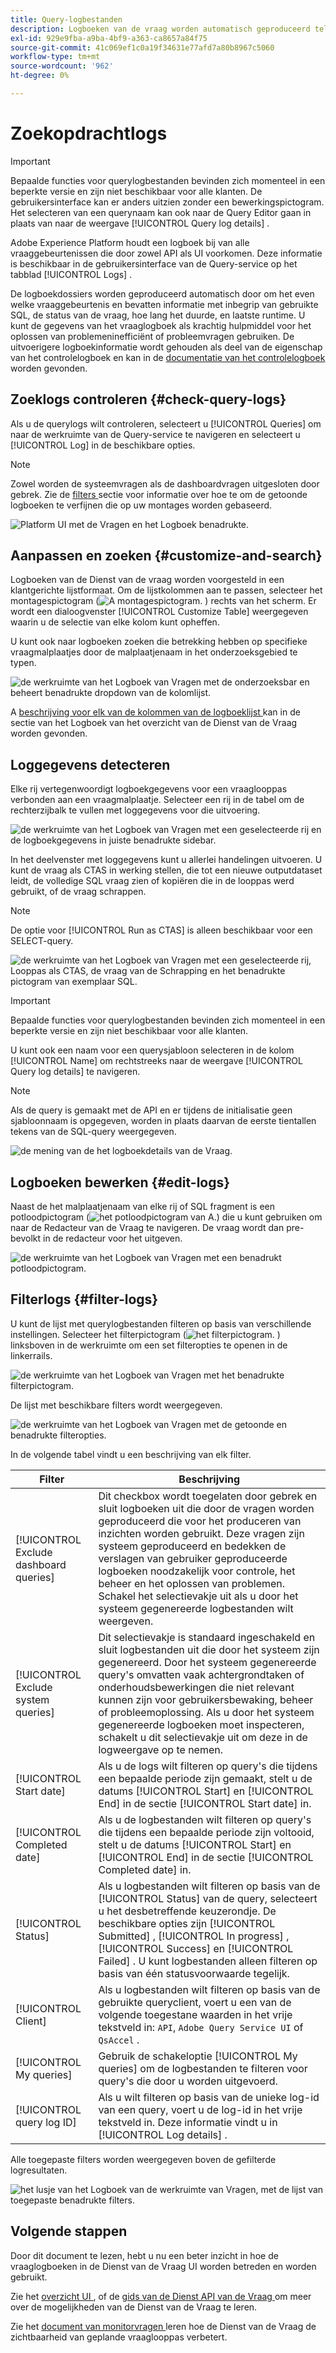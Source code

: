 ```yaml
---
title: Query-logbestanden
description: Logboeken van de vraag worden automatisch geproduceerd telkens als een vraag wordt uitgevoerd en beschikbaar door UI om met het oplossen van problemen te helpen. Dit document schetst hoe te om de sectie van de Logboeken van de Dienst van de Vraag van UI te gebruiken en te navigeren.
exl-id: 929e9fba-a9ba-4bf9-a363-ca8657a84f75
source-git-commit: 41c069ef1c0a19f34631e77afd7a80b8967c5060
workflow-type: tm+mt
source-wordcount: '962'
ht-degree: 0%

---
```


# Zoekopdrachtlogs

>[!IMPORTANT]
>
>Bepaalde functies voor querylogbestanden bevinden zich momenteel in een beperkte versie en zijn niet beschikbaar voor alle klanten. De gebruikersinterface kan er anders uitzien zonder een bewerkingspictogram. Het selecteren van een querynaam kan ook naar de Query Editor gaan in plaats van naar de weergave [!UICONTROL Query log details] .

Adobe Experience Platform houdt een logboek bij van alle vraaggebeurtenissen die door zowel API als UI voorkomen. Deze informatie is beschikbaar in de gebruikersinterface van de Query-service op het tabblad [!UICONTROL Logs] .

De logboekdossiers worden geproduceerd automatisch door om het even welke vraaggebeurtenis en bevatten informatie met inbegrip van gebruikte SQL, de status van de vraag, hoe lang het duurde, en laatste runtime. U kunt de gegevens van het vraaglogboek als krachtig hulpmiddel voor het oplossen van problemeninefficiënt of probleemvragen gebruiken. De uitvoerigere logboekinformatie wordt gehouden als deel van de eigenschap van het controlelogboek en kan in de [ documentatie van het controlelogboek ](../../landing/governance-privacy-security/audit-logs/overview.md) worden gevonden.

## Zoeklogs controleren {#check-query-logs}

Als u de querylogs wilt controleren, selecteert u [!UICONTROL Queries] om naar de werkruimte van de Query-service te navigeren en selecteert u [!UICONTROL Log] in de beschikbare opties.

>[!NOTE]
>
>Zowel worden de systeemvragen als de dashboardvragen uitgesloten door gebrek. Zie de [ filters ](#filter-logs) sectie voor informatie over hoe te om de getoonde logboeken te verfijnen die op uw montages worden gebaseerd.

![ Platform UI met de Vragen en het Logboek benadrukte.](../images/ui/query-log/logs.png)

## Aanpassen en zoeken {#customize-and-search}

Logboeken van de Dienst van de vraag worden voorgesteld in een klantgerichte lijstformaat. Om de lijstkolommen aan te passen, selecteer het montagespictogram (![ A montagespictogram.](../images/ui/query-log/settings-icon.png) ) rechts van het scherm. Er wordt een dialoogvenster [!UICONTROL Customize Table] weergegeven waarin u de selectie van elke kolom kunt opheffen.

U kunt ook naar logboeken zoeken die betrekking hebben op specifieke vraagmalplaatjes door de malplaatjenaam in het onderzoeksgebied te typen.

![ de werkruimte van het Logboek van Vragen met de onderzoeksbar en beheert benadrukte dropdown van de kolomlijst.](../images/ui/query-log/customize-logs.png)

A [ beschrijving voor elk van de kolommen van de logboeklijst ](./overview.md#log) kan in de sectie van het Logboek van het overzicht van de Dienst van de Vraag worden gevonden.

## Loggegevens detecteren

Elke rij vertegenwoordigt logboekgegevens voor een vraaglooppas verbonden aan een vraagmalplaatje. Selecteer een rij in de tabel om de rechterzijbalk te vullen met loggegevens voor die uitvoering.

![ de werkruimte van het Logboek van Vragen met een geselecteerde rij en de logboekgegevens in juiste benadrukte sidebar.](../images/ui/query-log/log-details.png)

In het deelvenster met loggegevens kunt u allerlei handelingen uitvoeren. U kunt de vraag als CTAS in werking stellen, die tot een nieuwe outputdataset leidt, de volledige SQL vraag zien of kopiëren die in de looppas werd gebruikt, of de vraag schrappen.

>[!NOTE]
>
>De optie voor [!UICONTROL Run as CTAS] is alleen beschikbaar voor een SELECT-query.

![ de werkruimte van het Logboek van Vragen met een geselecteerde rij, Looppas als CTAS, de vraag van de Schrapping en het benadrukte pictogram van exemplaar SQL.](../images/ui/query-log/edit-output-dataset.png)

>[!IMPORTANT]
>
>Bepaalde functies voor querylogbestanden bevinden zich momenteel in een beperkte versie en zijn niet beschikbaar voor alle klanten.

U kunt ook een naam voor een querysjabloon selecteren in de kolom [!UICONTROL Name] om rechtstreeks naar de weergave [!UICONTROL Query log details] te navigeren.

>[!NOTE]
>
>Als de query is gemaakt met de API en er tijdens de initialisatie geen sjabloonnaam is opgegeven, worden in plaats daarvan de eerste tientallen tekens van de SQL-query weergegeven.

![ de mening van de het logboekdetails van de Vraag.](../images/ui/query-log/query-log-details.png)

## Logboeken bewerken {#edit-logs}

Naast de het malplaatjenaam van elke rij of SQL fragment is een potloodpictogram (![ het potloodpictogram van A.](../images/ui/query-log/edit-icon.png)) die u kunt gebruiken om naar de Redacteur van de Vraag te navigeren. De vraag wordt dan pre-bevolkt in de redacteur voor het uitgeven.

![ de werkruimte van het Logboek van Vragen met een benadrukt potloodpictogram.](../images/ui/query-log/edit-query.png)

## Filterlogs {#filter-logs}

U kunt de lijst met querylogbestanden filteren op basis van verschillende instellingen. Selecteer het filterpictogram (![ het filterpictogram.](../images/ui/query-log/filter-icon.png) ) linksboven in de werkruimte om een set filteropties te openen in de linkerrails.

![ de werkruimte van het Logboek van Vragen met het benadrukte filterpictogram.](../images/ui/query-log/log-filter.png)

De lijst met beschikbare filters wordt weergegeven.

![ de werkruimte van het Logboek van Vragen met de getoonde en benadrukte filteropties.](../images/ui/query-log/log-filter-settings.png)

In de volgende tabel vindt u een beschrijving van elk filter.

| Filter | Beschrijving |
| ------ | ----------- |
| [!UICONTROL Exclude dashboard queries] | Dit checkbox wordt toegelaten door gebrek en sluit logboeken uit die door de vragen worden geproduceerd die voor het produceren van inzichten worden gebruikt. Deze vragen zijn systeem geproduceerd en bedekken de verslagen van gebruiker geproduceerde logboeken noodzakelijk voor controle, het beheer en het oplossen van problemen. Schakel het selectievakje uit als u door het systeem gegenereerde logbestanden wilt weergeven. |
| [!UICONTROL Exclude system queries] | Dit selectievakje is standaard ingeschakeld en sluit logbestanden uit die door het systeem zijn gegenereerd. Door het systeem gegenereerde query&#39;s omvatten vaak achtergrondtaken of onderhoudsbewerkingen die niet relevant kunnen zijn voor gebruikersbewaking, beheer of probleemoplossing. Als u door het systeem gegenereerde logboeken moet inspecteren, schakelt u dit selectievakje uit om deze in de logweergave op te nemen. |
| [!UICONTROL Start date] | Als u de logs wilt filteren op query&#39;s die tijdens een bepaalde periode zijn gemaakt, stelt u de datums [!UICONTROL Start] en [!UICONTROL End] in de sectie [!UICONTROL Start date] in. |
| [!UICONTROL Completed date] | Als u de logbestanden wilt filteren op query&#39;s die tijdens een bepaalde periode zijn voltooid, stelt u de datums [!UICONTROL Start] en [!UICONTROL End] in de sectie [!UICONTROL Completed date] in. |
| [!UICONTROL Status] | Als u logbestanden wilt filteren op basis van de [!UICONTROL Status] van de query, selecteert u het desbetreffende keuzerondje. De beschikbare opties zijn [!UICONTROL Submitted] , [!UICONTROL In progress] , [!UICONTROL Success] en [!UICONTROL Failed] . U kunt logbestanden alleen filteren op basis van één statusvoorwaarde tegelijk. |
| [!UICONTROL Client] | Als u logbestanden wilt filteren op basis van de gebruikte queryclient, voert u een van de volgende toegestane waarden in het vrije tekstveld in: `API`, `Adobe Query Service UI` of `QsAccel` . |
| [!UICONTROL My queries] | Gebruik de schakeloptie [!UICONTROL My queries] om de logbestanden te filteren voor query&#39;s die door u worden uitgevoerd. |
| [!UICONTROL query log ID] | Als u wilt filteren op basis van de unieke log-id van een query, voert u de log-id in het vrije tekstveld in. Deze informatie vindt u in [!UICONTROL Log details] . |

Alle toegepaste filters worden weergegeven boven de gefilterde logresultaten.

![ het lusje van het Logboek van de werkruimte van Vragen, met de lijst van toegepaste benadrukte filters.](../images/ui/query-log/applied-log-filters.png)

## Volgende stappen

Door dit document te lezen, hebt u nu een beter inzicht in hoe de vraaglogboeken in de Dienst van de Vraag UI worden betreden en worden gebruikt.

Zie het [ overzicht UI ](./overview.md), of de [ gids van de Dienst API van de Vraag ](../api/getting-started.md) om meer over de mogelijkheden van de Dienst van de Vraag te leren.

Zie het [ document van monitorvragen ](./monitor-queries.md) leren hoe de Dienst van de Vraag de zichtbaarheid van geplande vraaglooppas verbetert.
